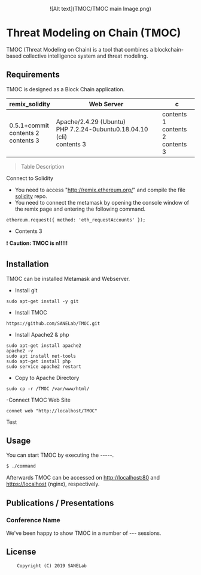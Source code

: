 <p align="center">
  <!--이미지 삽입-->
  ![Alt text](TMOC/TMOC main Image.png)  
  <!-- <img src="src/web_interface/static/FACT_smaller.png" alt="FACT Logo" width="625" height="263"/> -->
</p>

# Threat Modeling on Chain (TMOC)

TMOC (Threat Modeling on Chain) is a tool that combines a blockchain-based collective intelligence system and threat modeling. 

## Requirements

TMOC is designed as a Block Chain application.

<!-- 표 넣는법 -->
remix_solidity | Web Server | c
------- | ----------- | --------
0.5.1+commit<br>contents 2<br>contents 3 | Apache/2.4.29 (Ubuntu)<br>PHP 7.2.24-0ubuntu0.18.04.10 (cli)<br>contents 3 | contents 1<br>contents 2<br>contents 3

<!-- 표 설명 넣는법 -->
> Table Description

Connect to Solidity
- You need to access "http://remix.ethereum.org/" and compile the file [solidity](https://github.com/SANELab/TMOC/solidity) repo.
- You need to connect the metamask by opening the console window of the remix page and entering the following command.
```
ethereum.request({ method: 'eth_requestAccounts' });
```

- Contents 3

<!-- 주의사항 -->
:exclamation: **Caution: TMOC is n!!!!!**

## Installation
TMOC can be installed Metamask and Webserver.

- Install git
```
sudo apt-get install -y git
```

- Install TMOC
```
https://github.com/SANELab/TMOC.git
```

- Install Apache2 & php
```
sudo apt-get install apache2
apache2 -v
sudo apt install net-tools
sudo apt-get install php
sudo service apache2 restart
```

- Copy to Apache Directory
```
sudo cp -r /TMOC /var/www/html/
```

-Connect TMOC Web Site
```
connet web "http://localhost/TMOC"
```


Test

## Usage <!-- TMOC 실행하는 방법 -->
You can start TMOC by executing the -----.

```sh
$ ./command
```

Afterwards TMOC can be accessed on <http://localhost:80> and <https://localhost> (nginx), respectively.  

## Publications / Presentations

### Conference Name

We've been happy to show TMOC in a number of --- sessions.

## License
```
    Copyright (C) 2019 SANELab
```

